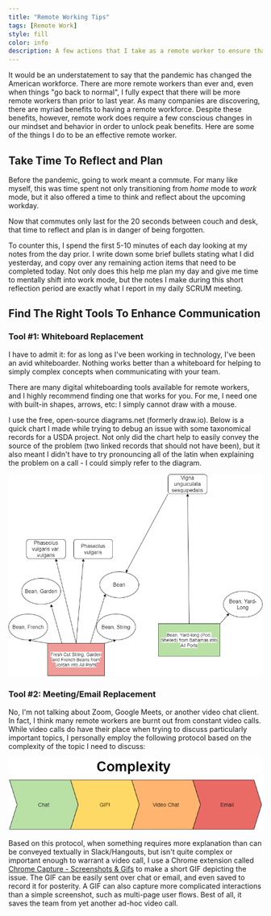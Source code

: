 ```yaml
---
title: "Remote Working Tips"
tags: [Remote Work]
style: fill
color: info
description: A few actions that I take as a remote worker to ensure that I am just as effective (if not more so) than an in-person worker
---
```


It would be an understatement to say that the pandemic has changed the American workforce.  There are more remote workers than ever and, even when things "go back to normal", I fully expect that there will be more remote workers than prior to last year.  As many companies are discovering, there are myriad benefits to having a remote workforce.  Despite these benefits, however, remote work does require a few conscious changes in our mindset and behavior in order to unlock peak benefits.  Here are some of the things I do to be an effective remote worker.

## Take Time To Reflect and Plan

Before the pandemic, going to work meant a commute.  For many like myself, this was time spent not only transitioning from *home* mode to *work* mode, but it also offered a time to think and reflect about the upcoming workday.

Now that commutes only last for the 20 seconds between couch and desk, that time to reflect and plan is in danger of being forgotten.

To counter this, I spend the first 5-10 minutes of each day looking at my notes from the day prior.  I write down some brief bullets stating what I did yesterday, and copy over any remaining action items that need to be completed today.  Not only does this help me plan my day and give me time to mentally shift into work mode, but the notes I make during this short reflection period are exactly what I report in my daily SCRUM meeting.

## Find The Right Tools To Enhance Communication

### Tool #1: Whiteboard Replacement

I have to admit it: for as long as I've been working in technology, I've been an avid whiteboarder.  Nothing works better than a whiteboard for helping to simply complex concepts when communicating with your team.

There are many digital whiteboarding tools available for remote workers, and I highly recommend finding one that works for you.  For me, I need one with built-in shapes, arrows, etc: I simply cannot draw with a mouse.

I use the free, open-source diagrams.net (formerly draw.io).  Below is a quick chart I made while trying to debug an issue with some taxonomical records for a USDA project.  Not only did the chart help to easily convey the source of the problem (two linked records that should not have been), but it also meant I didn't have to try pronouncing all of the latin when explaining the problem on a call - I could simply refer to the diagram.

![Simple diagram made on diagrams.net](/assets/diagrams-net-example.png)

### Tool #2: Meeting/Email Replacement

No, I'm not talking about Zoom, Google Meets, or another video chat client.  In fact, I think many remote workers are burnt out from constant video calls.  While video calls do have their place when trying to discuss particularly important topics, I personally employ the following protocol based on the complexity of the topic I need to discuss:

![Communication protocol based on topic complexity](/assets/complexity.png)

Based on this protocol, when something requires more explanation than can be conveyed textually in Slack/Hangouts, but isn't quite complex or important enough to warrant a video call, I use a Chrome extension called [Chrome Capture - Screenshots & Gifs](https://chrome.google.com/webstore/detail/chrome-capture-screenshot/ggaabchcecdbomdcnbahdfddfikjmphe) to make a short GIF depicting the issue.  The GIF can be easily sent over chat or email, and even saved to record it for posterity.  A GIF can also capture more complicated interactions than a simple screenshot, such as multi-page user flows.  Best of all, it saves the team from yet another ad-hoc video call.